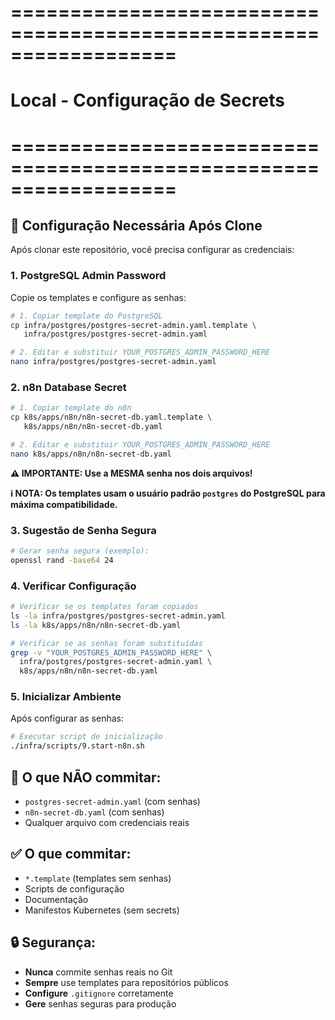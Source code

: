 # ==================================================================

# Local - Configuração de Secrets

# ==================================================================

## 🔐 Configuração Necessária Após Clone

Após clonar este repositório, você precisa configurar as credenciais:

### 1. **PostgreSQL Admin Password**

Copie os templates e configure as senhas:

```bash
# 1. Copiar template do PostgreSQL
cp infra/postgres/postgres-secret-admin.yaml.template \
   infra/postgres/postgres-secret-admin.yaml

# 2. Editar e substituir YOUR_POSTGRES_ADMIN_PASSWORD_HERE
nano infra/postgres/postgres-secret-admin.yaml
```

### 2. **n8n Database Secret**

```bash
# 1. Copiar template do n8n
cp k8s/apps/n8n/n8n-secret-db.yaml.template \
   k8s/apps/n8n/n8n-secret-db.yaml

# 2. Editar e substituir YOUR_POSTGRES_ADMIN_PASSWORD_HERE
nano k8s/apps/n8n/n8n-secret-db.yaml
```

**⚠️ IMPORTANTE: Use a MESMA senha nos dois arquivos!**

**ℹ️ NOTA: Os templates usam o usuário padrão `postgres` do PostgreSQL para máxima compatibilidade.**

### 3. **Sugestão de Senha Segura**

```bash
# Gerar senha segura (exemplo):
openssl rand -base64 24
```

### 4. **Verificar Configuração**

```bash
# Verificar se os templates foram copiados
ls -la infra/postgres/postgres-secret-admin.yaml
ls -la k8s/apps/n8n/n8n-secret-db.yaml

# Verificar se as senhas foram substituídas
grep -v "YOUR_POSTGRES_ADMIN_PASSWORD_HERE" \
  infra/postgres/postgres-secret-admin.yaml \
  k8s/apps/n8n/n8n-secret-db.yaml
```

### 5. **Inicializar Ambiente**

Após configurar as senhas:

```bash
# Executar script de inicialização
./infra/scripts/9.start-n8n.sh
```

## 🚫 **O que NÃO commitar:**

- `postgres-secret-admin.yaml` (com senhas)
- `n8n-secret-db.yaml` (com senhas)
- Qualquer arquivo com credenciais reais

## ✅ **O que commitar:**

- `*.template` (templates sem senhas)
- Scripts de configuração
- Documentação
- Manifestos Kubernetes (sem secrets)

## 🔒 **Segurança:**

- **Nunca** commite senhas reais no Git
- **Sempre** use templates para repositórios públicos
- **Configure** `.gitignore` corretamente
- **Gere** senhas seguras para produção
